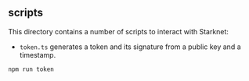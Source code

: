 ## scripts

This directory contains a number of scripts to interact with Starknet:

- `token.ts` generates a token and its signature from a public key and a timestamp.

```shell
npm run token
```

